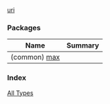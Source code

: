 [uri](./index.md)

### Packages

| Name | Summary |
|---|---|
| (common) [max](max/index.md) |  |

### Index

[All Types](alltypes/index.md)